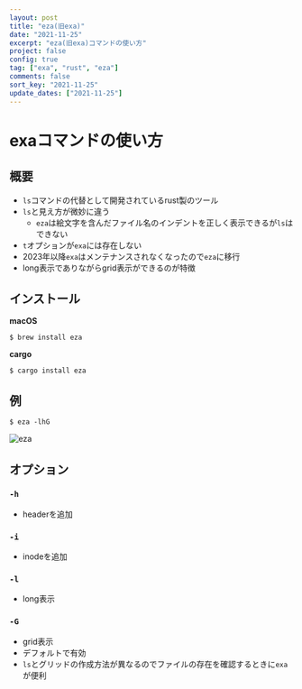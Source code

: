 ```yaml
---
layout: post
title: "eza(旧exa)"
date: "2021-11-25"
excerpt: "eza(旧exa)コマンドの使い方"
project: false
config: true
tag: ["exa", "rust", "eza"]
comments: false
sort_key: "2021-11-25"
update_dates: ["2021-11-25"]
---
```


# exaコマンドの使い方

## 概要
 - `ls`コマンドの代替として開発されているrust製のツール
 - `ls`と見え方が微妙に違う
   - `eza`は絵文字を含んだファイル名のインデントを正しく表示できるが`ls`はできない
 - `t`オプションが`exa`には存在しない
 - 2023年以降`exa`はメンテナンスされなくなったので`eza`に移行
 - long表示でありながらgrid表示ができるのが特徴

## インストール

**macOS**
```console
$ brew install eza
```

**cargo**
```console
$ cargo install eza
```

## 例

```console
$ eza -lhG
```

<div class="img-center">
  <img src="https://f004.backblazeb2.com/file/gimpeik/Images/Screenshot+2023-10-07+at+16.26.57.png" alt="eza">
</div>

## オプション

### `-h`
 - headerを追加

### `-i`
 - inodeを追加

### `-l`
 - long表示

### `-G`
 - grid表示
 - デフォルトで有効
 - `ls`とグリッドの作成方法が異なるのでファイルの存在を確認するときに`exa`が便利
